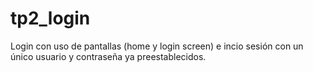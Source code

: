 # tp2_login

Login con uso de pantallas (home y login screen) e incio sesión con un único usuario y contraseña ya preestablecidos.
